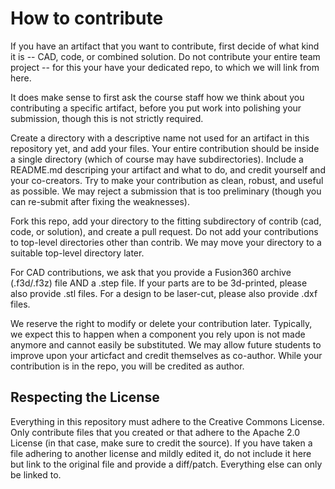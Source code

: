 # How to contribute

If you have an artifact that you want to contribute, first decide of what kind it is -- CAD, code, or combined  solution. Do not contribute your entire team project -- for this your have your dedicated repo, to which we will link from here.

It does make sense to first ask the course staff how we think about you contributing a specific artifact, before you put work into polishing your submission, though this is not strictly required.

Create a directory with a descriptive name not used for an artifact in this repository yet, and add your files. Your entire contribution should be inside a single directory (which of course may have subdirectories). Include a README.md descriping your artifact and what to do, and credit yourself and your co-creators.
Try to make your contribution as clean, robust, and useful as possible. We may reject a submission that is too preliminary (though you can re-submit after fixing the weaknesses).

Fork this repo, add your directory to the fitting subdirectory of contrib (cad, code, or solution), and create a pull request. Do not add your contributions to top-level directories other than contrib. We may move your directory to a suitable top-level directory later. 

For CAD contributions, we ask that you provide a Fusion360 archive (.f3d/.f3z) file AND a .step file. If your parts are to be 3d-printed, please also provide .stl files. For a design to be laser-cut, please also provide .dxf files.

We reserve the right to modify or delete your contribution later. Typically, we expect this to happen when a component you rely upon is not made anymore and cannot easily be substituted. We may allow future students to improve upon your articfact and credit themselves as co-author. While your contribution is in the repo, you will be credited as author.


## Respecting the License

Everything in this repository must adhere to the Creative Commons License. Only contribute files that you created or that adhere to the Apache 2.0 License (in that case, make sure to credit the source). If you have taken a file adhering to another license and mildly edited it, do not include it here but link to the original file and provide a diff/patch. Everything else can only be linked to.




